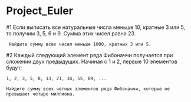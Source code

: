# Project_Euler

#1  Если выписать все натуральные числа меньше 10, кратные 3 или 5, то получим 3, 5, 6 и 9. Сумма этих чисел равна 23.

     Найдите сумму всех чисел меньше 1000, кратных 3 или 5.
     
#2  Каждый следующий элемент ряда Фибоначчи получается при сложении двух предыдущих. Начиная с 1 и 2, первые 10 элементов будут:

    1, 2, 3, 5, 8, 13, 21, 34, 55, 89, ...

    Найдите сумму всех четных элементов ряда Фибоначчи, которые не превышают четыре миллиона.       
    
    
